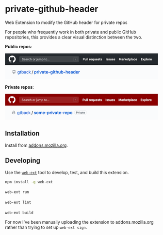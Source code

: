 # private-github-header

Web Extension to modify the GitHub header for private repos

For people who frequently work in both private and public GitHub repositories,
this provides a clear visual distinction between the two.

**Public repos**:

![Public repos](public.png)

**Private repos**:

![Private repos](private.png)

## Installation

Install from [addons.mozilla.org][amo].

[amo]: https://addons.mozilla.org/en-US/firefox/addon/private-github-header/

## Developing

Use the [`web-ext`](https://github.com/mozilla/web-ext) tool to develop, test,
and build this extension.

```sh
npm install -g web-ext

web-ext run

web-ext lint

web-ext build
```

For now I've been manually uploading the extension to addons.mozilla.org rather
than trying to set up `web-ext sign`.

